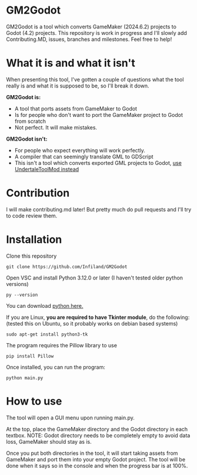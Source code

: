 # GM2Godot

GM2Godot is a tool which converts GameMaker (2024.6.2) projects to Godot (4.2) projects.
This repository is work in progress and I'll slowly add Contributing.MD, issues, branches and milestones.
Feel free to help!

# What it is and what it isn't

When presenting this tool, I've gotten a couple of questions what the tool really is and what it is supposed to be, so I'll break it down.

**GM2Godot is:**
- A tool that ports assets from GameMaker to Godot
- Is for people who don't want to port the GameMaker project to Godot from scratch
- Not perfect. It will make mistakes.

**GM2Godot isn't:**
- For people who expect everything will work perfectly.
- A compiler that can seemingly translate GML to GDScript
- This isn't a tool which converts exported GML projects to Godot, [use UndertaleToolMod instead](https://github.com/UnderminersTeam/UndertaleModTool)

# Contribution
I will make contributing.md later! But pretty much do pull requests and I'll try to code review them.

# Installation

Clone this repository
```
git clone https://github.com/Infiland/GM2Godot
```
Open VSC and install Python 3.12.0 or later (I haven't tested older python versions)
```
py --version
```
You can download [python here.](https://www.python.org/downloads/)

If you are Linux, **you are required to have Tkinter module**, do the following: (tested this on Ubuntu, so it probably works on debian based systems)
```
sudo apt-get install python3-tk
```

The program requires the Pillow library to use
```
pip install Pillow
```
Once installed, you can run the program:
```
python main.py
```

# How to use
The tool will open a GUI menu upon running main.py.

At the top, place the GameMaker directory and the Godot directory in each textbox.
NOTE: Godot directory needs to be completely empty to avoid data loss, GameMaker should stay as is.

Once you put both directories in the tool, it will start taking assets from GameMaker and port them into your empty Godot project.
The tool will be done when it says so in the console and when the progress bar is at 100%.